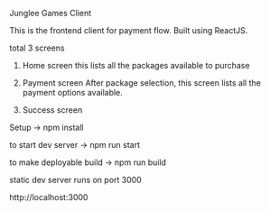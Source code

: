 Junglee Games Client

This is the frontend client for payment flow. Built using ReactJS.

total 3 screens
1) Home screen
    this lists all the packages available to purchase

2) Payment screen
    After package selection, this screen lists all the payment options available.

2) Success screen


Setup
-> npm install

to start dev server
-> npm run start

to make deployable build
-> npm run build

static dev server runs on port 3000

http://localhost:3000

